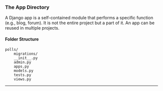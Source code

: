 
### The App Directory 

A Django app is a self-contained module that performs a specific function (e.g., blog, forum). It is not the entire project but a part of it. An app can be reused in multiple projects.

#### Folder Structure

```
polls/
    migrations/
    __init__.py
    admin.py
    apps.py
    models.py
    tests.py
    views.py
```

---


